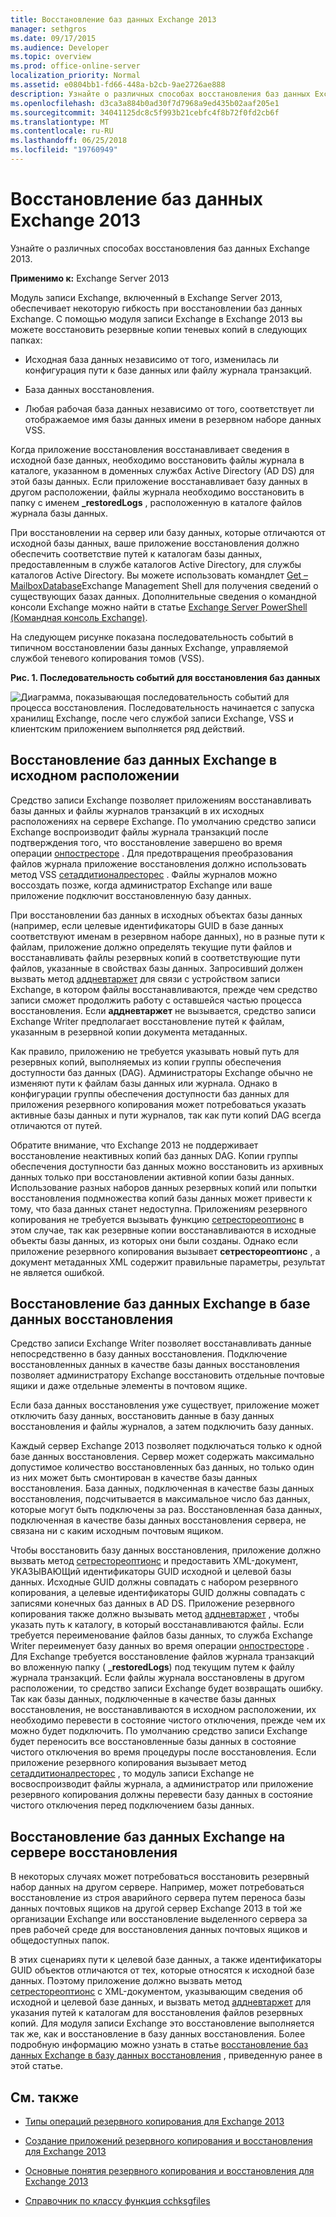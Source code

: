 ```yaml
---
title: Восстановление баз данных Exchange 2013
manager: sethgros
ms.date: 09/17/2015
ms.audience: Developer
ms.topic: overview
ms.prod: office-online-server
localization_priority: Normal
ms.assetid: e0804bb1-fd66-448a-b2cb-9ae2726ae888
description: Узнайте о различных способах восстановления баз данных Exchange 2013.
ms.openlocfilehash: d3ca3a884b0ad30f7d7968a9ed435b02aaf205e1
ms.sourcegitcommit: 34041125dc8c5f993b21cebfc4f8b72f0fd2cb6f
ms.translationtype: MT
ms.contentlocale: ru-RU
ms.lasthandoff: 06/25/2018
ms.locfileid: "19760949"
---
```

# <a name="restoring-exchange-2013-databases"></a>Восстановление баз данных Exchange 2013

Узнайте о различных способах восстановления баз данных Exchange 2013. 
  
**Применимо к:** Exchange Server 2013 
  
Модуль записи Exchange, включенный в Exchange Server 2013, обеспечивает некоторую гибкость при восстановлении баз данных Exchange. С помощью модуля записи Exchange в Exchange 2013 вы можете восстановить резервные копии теневых копий в следующих папках:
  
- Исходная база данных независимо от того, изменилась ли конфигурация пути к базе данных или файлу журнала транзакций.
    
- База данных восстановления.
    
- Любая рабочая база данных независимо от того, соответствует ли отображаемое имя базы данных имени в резервном наборе данных VSS.
    
Когда приложение восстановления восстанавливает сведения в исходной базе данных, необходимо восстановить файлы журнала в каталоге, указанном в доменных службах Active Directory (AD DS) для этой базы данных. Если приложение восстанавливает базу данных в другом расположении, файлы журнала необходимо восстановить в папку с именем **_restoredLogs** , расположенную в каталоге файлов журнала базы данных. 
  
При восстановлении на сервер или базу данных, которые отличаются от исходной базы данных, ваше приложение восстановления должно обеспечить соответствие путей к каталогам базы данных, предоставленным в службе каталогов Active Directory, для службы каталогов Active Directory. Вы можете использовать командлет [Get – MailboxDatabase](http://technet.microsoft.com/en-us/library/bb124924%28v=exchg.150%29.aspx)Exchange Management Shell для получения сведений о существующих базах данных. Дополнительные сведения о командной консоли Exchange можно найти в статье [Exchange Server PowerShell (Командная консоль Exchange)](https://docs.microsoft.com/en-us/powershell/exchange/exchange-server/exchange-management-shell?view=exchange-ps). 
  
На следующем рисунке показана последовательность событий в типичном восстановлении базы данных Exchange, управляемой службой теневого копирования томов (VSS).
  
**Рис. 1. Последовательность событий для восстановления баз данных**

![Диаграмма, показывающая последовательность событий для процесса восстановления. Последовательность начинается с запуска хранилищ Exchange, после чего службой записи Exchange, VSS и клиентским приложением выполняется ряд действий.](media/VSS_StoreWriterRestore.gif)
  
## <a name="restoring-exchange-databases-to-the-original-location"></a>Восстановление баз данных Exchange в исходном расположении
<a name="bk_OriginalLocation"> </a>

Средство записи Exchange позволяет приложениям восстанавливать базы данных и файлы журналов транзакций в их исходных расположениях на сервере Exchange. По умолчанию средство записи Exchange воспроизводит файлы журнала транзакций после подтверждения того, что восстановление завершено во время операции [онпостресторе](http://msdn.microsoft.com/en-us/library/windows/desktop/aa381566%28v=vs.85%29.aspx) . Для предотвращения преобразования файлов журнала приложение восстановления должно использовать метод VSS [сетаддитионалресторес](http://msdn.microsoft.com/en-us/library/windows/desktop/aa382829%28v=vs.85%29.aspx) . Файлы журналов можно воссоздать позже, когда администратор Exchange или ваше приложение подключит восстановленную базу данных. 
  
При восстановлении баз данных в исходных объектах базы данных (например, если целевые идентификаторы GUID в базе данных соответствуют именам в резервном наборе данных), но в разные пути к файлам, приложение должно определять текущие пути файлов и восстанавливать файлы резервных копий в соответствующие пути файлов, указанные в свойствах базы данных. Запросивший должен вызвать метод [аддневтаржет](http://msdn.microsoft.com/en-us/library/windows/desktop/aa382648%28v=vs.85%29.aspx) для связи с устройством записи Exchange, в котором файлы восстанавливаются, прежде чем средство записи сможет продолжить работу с оставшейся частью процесса восстановления. Если **аддневтаржет** не вызывается, средство записи Exchange Writer предполагает восстановление путей к файлам, указанным в резервной копии документа метаданных. 
  
Как правило, приложению не требуется указывать новый путь для резервных копий, выполняемых из копии группы обеспечения доступности баз данных (DAG). Администраторы Exchange обычно не изменяют пути к файлам базы данных или журнала. Однако в конфигурации группы обеспечения доступности баз данных для приложения резервного копирования может потребоваться указать активные базы данных и пути журналов, так как пути копий DAG всегда отличаются от путей.
  
Обратите внимание, что Exchange 2013 не поддерживает восстановление неактивных копий баз данных DAG. Копии группы обеспечения доступности баз данных можно восстановить из архивных данных только при восстановлении активной копии базы данных. Использование разных наборов данных резервных копий или попытки восстановления подмножества копий базы данных может привести к тому, что база данных станет недоступна. Приложениям резервного копирования не требуется вызывать функцию [сетрестореоптионс](http://msdn.microsoft.com/en-us/library/windows/desktop/aa382856%28v=vs.85%29.aspx) в этом случае, так как резервные копии восстанавливаются в исходные объекты базы данных, из которых они были созданы. Однако если приложение резервного копирования вызывает **сетрестореоптионс** , а документ метаданных XML содержит правильные параметры, результат не является ошибкой. 
  
## <a name="restoring-exchange-databases-to-a-recovery-database"></a>Восстановление баз данных Exchange в базе данных восстановления
<a name="bk_RecoveryDatabase"> </a>

Средство записи Exchange Writer позволяет восстанавливать данные непосредственно в базу данных восстановления. Подключение восстановленных данных в качестве базы данных восстановления позволяет администратору Exchange восстановить отдельные почтовые ящики и даже отдельные элементы в почтовом ящике.
  
Если база данных восстановления уже существует, приложение может отключить базу данных, восстановить данные в базу данных восстановления и файлы журналов, а затем подключить базу данных.
  
Каждый сервер Exchange 2013 позволяет подключаться только к одной базе данных восстановления. Сервер может содержать максимально допустимое количество восстановленных баз данных, но только один из них может быть смонтирован в качестве базы данных восстановления. База данных, подключенная в качестве базы данных восстановления, подсчитывается в максимальное число баз данных, которые могут быть подключены за раз. Восстановленная база данных, подключенная в качестве базы данных восстановления сервера, не связана ни с каким исходным почтовым ящиком.
  
Чтобы восстановить базу данных восстановления, приложение должно вызвать метод [сетрестореоптионс](http://msdn.microsoft.com/en-us/library/windows/desktop/aa382856%28v=vs.85%29.aspx) и предоставить XML-документ, УКАЗЫВАЮЩий идентификаторы GUID исходной и целевой базы данных. Исходные GUID должны совпадать с набором резервного копирования, а целевые идентификаторы GUID должны совпадать с записями конечных баз данных в AD DS. Приложение резервного копирования также должно вызывать метод [аддневтаржет](http://msdn.microsoft.com/en-us/library/windows/desktop/aa382648%28v=vs.85%29.aspx) , чтобы указать путь к каталогу, в который восстанавливаются файлы. Если требуется переименование файлов базы данных, то служба Exchange Writer переименует базу данных во время операции [онпостресторе](http://msdn.microsoft.com/en-us/library/windows/desktop/aa381566%28v=vs.85%29.aspx) . Для Exchange требуется восстановление файлов журнала транзакций во вложенную папку ( **_restoredLogs**) под текущим путем к файлу журнала транзакций. Если файлы журнала восстановлены в другом расположении, то средство записи Exchange будет возвращать ошибку. Так как базы данных, подключенные в качестве базы данных восстановления, не восстанавливаются в исходном расположении, их необходимо перевести в состояние чистого отключения, прежде чем их можно будет подключить. По умолчанию средство записи Exchange будет переносить все восстановленные базы данных в состояние чистого отключения во время процедуры после восстановления. Если приложение резервного копирования вызывает метод [сетаддитионалресторес](http://msdn.microsoft.com/en-us/library/windows/desktop/aa382829%28v=vs.85%29.aspx) , то модуль записи Exchange не восвоспроизводит файлы журнала, а администратор или приложение резервного копирования должны перевести базу данных в состояние чистого отключения перед подключением базы данных. 
  
## <a name="restoring-exchange-databases-to-a-recovery-server"></a>Восстановление баз данных Exchange на сервере восстановления
<a name="bk_RecoveryServer"> </a>

В некоторых случаях может потребоваться восстановить резервный набор данных на другом сервере. Например, может потребоваться восстановление из строя аварийного сервера путем переноса базы данных почтовых ящиков на другой сервер Exchange 2013 в той же организации Exchange или восстановление выделенного сервера за прев рабочей среде для восстановления данных почтовых ящиков и общедоступных папок. 
  
В этих сценариях пути к целевой базе данных, а также идентификаторы GUID объектов отличаются от тех, которые относятся к исходной базе данных. Поэтому приложение должно вызвать метод [сетрестореоптионс](http://msdn.microsoft.com/en-us/library/windows/desktop/aa382856%28v=vs.85%29.aspx) с XML-документом, указывающим сведения об исходной и целевой базе данных, и вызвать метод [аддневтаржет](http://msdn.microsoft.com/en-us/library/windows/desktop/aa382648%28v=vs.85%29.aspx) для указания путей к каталогам для восстановления файлов резервных копий. Для модуля записи Exchange это восстановление выполняется так же, как и восстановление в базу данных восстановления. Более подробную информацию можно узнать в статье [восстановление баз данных Exchange в базу данных восстановления](restoring-exchange-2013-databases.md#bk_RecoveryDatabase) , приведенную ранее в этой статье. 
  
## <a name="see-also"></a>См. также
<a name="bk_AdditionalResources"> </a>

- [Типы операций резервного копирования для Exchange 2013](types-of-backup-operations-for-exchange-2013.md)
    
- [Создание приложений резервного копирования и восстановления для Exchange 2013](build-backup-and-restore-applications-for-exchange-2013.md)
    
- [Основные понятия резервного копирования и восстановления для Exchange 2013](backup-and-restore-concepts-for-exchange-2013.md)
    
- [Справочник по классу функция cchksgfiles](cchksgfiles-class-reference.md)
    

